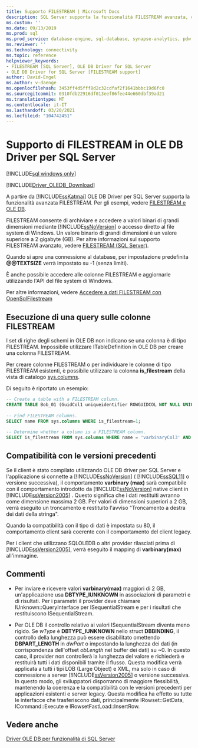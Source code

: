 ```yaml
---
title: Supporto FILESTREAM | Microsoft Docs
description: SQL Server supporta la funzionalità FILESTREAM avanzata, che consente di archiviare e accedere a valori binari di grandi dimensioni, tramite SQL Server o file system.
ms.custom: ''
ms.date: 09/13/2019
ms.prod: sql
ms.prod_service: database-engine, sql-database, synapse-analytics, pdw
ms.reviewer: ''
ms.technology: connectivity
ms.topic: reference
helpviewer_keywords:
- FILESTREAM [SQL Server], OLE DB Driver for SQL Server
- OLE DB Driver for SQL Server [FILESTREAM support]
author: David-Engel
ms.author: v-daenge
ms.openlocfilehash: 3453ff4d5fff8d2c32cdfaf2f1641bbbc19d6fc0
ms.sourcegitcommit: 0310fdb22916df013eef86fee44e660dbf39ad21
ms.translationtype: MT
ms.contentlocale: it-IT
ms.lasthandoff: 03/20/2021
ms.locfileid: "104742451"
---
```

# <a name="filestream-support-in-ole-db-driver-for-sql-server"></a>Supporto di FILESTREAM in OLE DB Driver per SQL Server
[!INCLUDE[sql windows only](../../../includes/applies-to-version/sql-windows-only.md)]

[!INCLUDE[Driver_OLEDB_Download](../../../includes/driver_oledb_download.md)]

A partire da [!INCLUDE[ssKatmai](../../../includes/sskatmai-md.md)] OLE DB Driver per SQL Server supporta la funzionalità avanzata FILESTREAM. Per gli esempi, vedere [FILESTREAM e OLE DB](../../oledb/ole-db-how-to/filestream/filestream-and-ole-db.md).  

FILESTREAM consente di archiviare e accedere a valori binari di grandi dimensioni mediante [!INCLUDE[ssNoVersion](../../../includes/ssnoversion-md.md)] o accesso diretto al file system di Windows. Un valore binario di grandi dimensioni è un valore superiore a 2 gigabyte (GB). Per altre informazioni sul supporto FILESTREAM avanzato, vedere [FILESTREAM &#40;SQL Server&#41;](../../../relational-databases/blob/filestream-sql-server.md).  
  
Quando si apre una connessione al database, per impostazione predefinita **\@\@TEXTSIZE** verrà impostato su -1 (senza limiti).  
  
È anche possibile accedere alle colonne FILESTREAM e aggiornarle utilizzando l'API del file system di Windows.  
  
Per altre informazioni, vedere [Accedere a dati FILESTREAM con OpenSqlFilestream](../../../relational-databases/blob/access-filestream-data-with-opensqlfilestream.md)  
  
## <a name="querying-for-filestream-columns"></a>Esecuzione di una query sulle colonne FILESTREAM  
I set di righe degli schemi in OLE DB non indicano se una colonna è di tipo FILESTREAM. Impossibile utilizzare ITableDefinition in OLE DB per creare una colonna FILESTREAM.    
  
Per creare colonne FILESTREAM o per individuare le colonne di tipo FILESTREAM esistenti, è possibile utilizzare la colonna **is_filestream** della vista di catalogo [sys.columns](../../../relational-databases/system-catalog-views/sys-columns-transact-sql.md).  
  
Di seguito è riportato un esempio:  
  
```sql  
-- Create a table with a FILESTREAM column.  
CREATE TABLE Bob_01 (GuidCol1 uniqueidentifier ROWGUIDCOL NOT NULL UNIQUE DEFAULT NEWID(), IntCol2 int, varbinaryCol3 varbinary(max) FILESTREAM);  
  
-- Find FILESTREAM columns.  
SELECT name FROM sys.columns WHERE is_filestream=1;  
  
-- Determine whether a column is a FILESTREAM column.  
SELECT is_filestream FROM sys.columns WHERE name = 'varbinaryCol3' AND object_id IN (SELECT object_id FROM sys.tables WHERE name='Bob_01');  
```  
  
## <a name="down-level-compatibility"></a>Compatibilità con le versioni precedenti  
Se il client è stato compilato utilizzando OLE DB driver per SQL Server e l'applicazione si connette a [!INCLUDE[ssNoVersion](../../../includes/ssnoversion-md.md)] ( [!INCLUDE[ssSQL11](../../../includes/sssql11-md.md)] o versione successiva), il comportamento **varbinary (max)** sarà compatibile con il comportamento introdotto da [!INCLUDE[ssNoVersion](../../../includes/ssnoversion-md.md)] native client in [!INCLUDE[ssVersion2005](../../../includes/ssversion2005-md.md)] . Questo significa che i dati restituiti avranno come dimensione massima 2 GB. Per valori di dimensioni superiori a 2 GB, verrà eseguito un troncamento e restituito l'avviso "Troncamento a destra dei dati della stringa". 
  
Quando la compatibilità con il tipo di dati è impostata su 80, il comportamento client sarà coerente con il comportamento del client legacy.  
  
Per i client che utilizzano SQLOLEDB o altri provider rilasciati prima di [!INCLUDE[ssVersion2005](../../../includes/ssversion2005-md.md)], verrà eseguito il mapping di **varbinary(max)** all'immagine.  
  
## <a name="comments"></a>Commenti
- Per inviare e ricevere valori **varbinary(max)** maggiori di 2 GB, un'applicazione usa **DBTYPE_IUNKNOWN** in associazioni di parametri e di risultati. Per i parametri il provider deve chiamare IUnknown::QueryInterface per ISequentialStream e per i risultati che restituiscono ISequentialStream.  

-  Per OLE DB il controllo relativo ai valori ISequentialStream diventa meno rigido. Se *wType* è **DBTYPE_IUNKNOWN** nello struct **DBBINDING**, il controllo della lunghezza può essere disabilitato omettendo **DBPART_LENGTH** in *dwPart* o impostando la lunghezza dei dati (in corrispondenza dell'offset *obLength* nel buffer dei dati) su ~0. In questo caso, il provider non controllerà la lunghezza del valore e richiederà e restituirà tutti i dati disponibili tramite il flusso. Questa modifica verrà applicata a tutti i tipi LOB (Large Object) e XML, ma solo in caso di connessione a server [!INCLUDE[ssVersion2005](../../../includes/ssversion2005-md.md)] o versione successiva. In questo modo, gli sviluppatori disporranno di maggiore flessibilità, mantenendo la coerenza e la compatibilità con le versioni precedenti per applicazioni esistenti e server legacy.  Questa modifica ha effetto su tutte le interfacce che trasferiscono dati, principalmente IRowset::GetData, ICommand::Execute e IRowsetFastLoad::InsertRow.
 

## <a name="see-also"></a>Vedere anche  
 [Driver OLE DB per funzionalità di SQL Server](../../oledb/features/oledb-driver-for-sql-server-features.md)  
  
  
